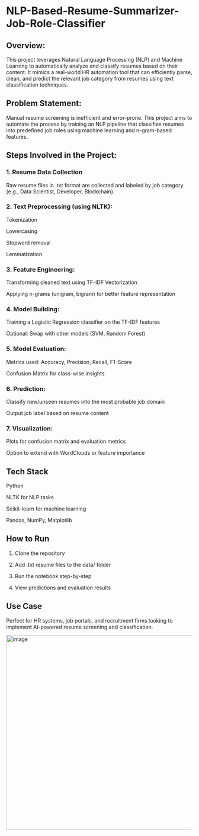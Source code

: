 # NLP-Based-Resume-Summarizer-Job-Role-Classifier

## Overview:
This project leverages Natural Language Processing (NLP) and Machine Learning to automatically analyze and classify resumes based on their content. It mimics a real-world HR automation tool that can efficiently parse, clean, and predict the relevant job category from resumes using text classification techniques.

## Problem Statement:
Manual resume screening is inefficient and error-prone. This project aims to automate the process by training an NLP pipeline that classifies resumes into predefined job roles using machine learning and n-gram-based features.

## Steps Involved in the Project:

### 1. Resume Data Collection

Raw resume files in .txt format are collected and labeled by job category (e.g., Data Scientist, Developer, Blockchain).

### 2. Text Preprocessing (using NLTK):

Tokenization

Lowercasing

Stopword removal

Lemmatization

### 3. Feature Engineering:

Transforming cleaned text using TF-IDF Vectorization

Applying n-grams (unigram, bigram) for better feature representation

### 4. Model Building:

Training a Logistic Regression classifier on the TF-IDF features

Optional: Swap with other models (SVM, Random Forest)

### 5. Model Evaluation:

Metrics used: Accuracy, Precision, Recall, F1-Score

Confusion Matrix for class-wise insights

### 6. Prediction:

Classify new/unseen resumes into the most probable job domain

Output job label based on resume content

### 7. Visualization:

Plots for confusion matrix and evaluation metrics

Option to extend with WordClouds or feature importance

##  Tech Stack

Python

NLTK for NLP tasks

Scikit-learn for machine learning

Pandas, NumPy, Matplotlib

## How to Run

1. Clone the repository

2. Add .txt resume files to the data/ folder

3. Run the notebook step-by-step

4. View predictions and evaluation results

## Use Case
Perfect for HR systems, job portals, and recruitment firms looking to implement AI-powered resume screening and classification.

<img width="1837" height="525" alt="image" src="https://github.com/user-attachments/assets/d74e3281-3994-470c-962a-09c1e6c13528" />
